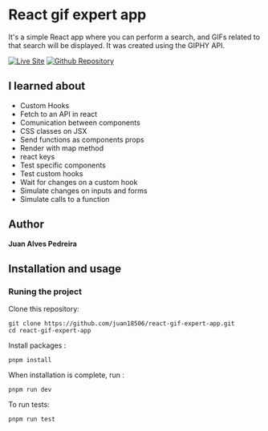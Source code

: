 # React gif expert app

It's a simple React app where you can perform a search, and GIFs related to that search will be displayed. It was created using the GIPHY API.

[![Live Site](https://img.shields.io/static/v1?label=&message=Live%20Site&color=167200&style=for-the-badge)](https://juan18506.github.io/react-gif-expert-app/)
[![Github Repository](https://img.shields.io/static/v1?label=&message=Github%20Repository&color=000000&style=for-the-badge&logo=github&logoColor=white)](https://github.com/juan18506/react-gif-expert-app/)

## I learned about
  - Custom Hooks
  - Fetch to an API in react
  - Comunication between components
  - CSS classes on JSX
  - Send functions as components props
  - Render with map method
  - react keys
  - Test specific components 
  - Test custom hooks
  - Wait for changes on a custom hook
  - Simulate changes on inputs and forms
  - Simulate calls to a function

## Author 

**Juan Alves Pedreira**

## Installation and usage

### Runing the project

Clone this repository: 

```
git clone https://github.com/juan18506/react-gif-expert-app.git
cd react-gif-expert-app
```

Install packages :

```
pnpm install
```

When installation is complete, run :

```
pnpm run dev
```

To run tests:

```
pnpm run test
```

